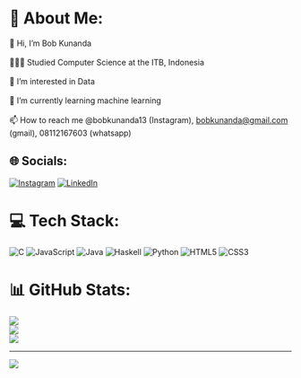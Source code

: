 # 💫 About Me:
👋 Hi, I’m Bob Kunanda<br/><br>👩🏻‍🎓 Studied Computer Science at the ITB, Indonesia<br/><br>👀 I’m interested in Data<br/><br>🌱 I’m currently learning machine learning<br/><br>📫 How to reach me @bobkunanda13 (Instagram), bobkunanda@gmail.com (gmail), 08112167603 (whatsapp)<br/>


## 🌐 Socials:
[![Instagram](https://img.shields.io/badge/Instagram-%23E4405F.svg?logo=Instagram&logoColor=white)](https://instagram.com/Bobkunanda13 ) [![LinkedIn](https://img.shields.io/badge/LinkedIn-%230077B5.svg?logo=linkedin&logoColor=white)](https://linkedin.com/in/https://www.linkedin.com/in/bob-kunanda) 

# 💻 Tech Stack:
![C](https://img.shields.io/badge/c-%2300599C.svg?style=for-the-badge&logo=c&logoColor=white) ![JavaScript](https://img.shields.io/badge/javascript-%23323330.svg?style=for-the-badge&logo=javascript&logoColor=%23F7DF1E) ![Java](https://img.shields.io/badge/java-%23ED8B00.svg?style=for-the-badge&logo=openjdk&logoColor=white) ![Haskell](https://img.shields.io/badge/Haskell-5e5086?style=for-the-badge&logo=haskell&logoColor=white) ![Python](https://img.shields.io/badge/python-3670A0?style=for-the-badge&logo=python&logoColor=ffdd54) ![HTML5](https://img.shields.io/badge/html5-%23E34F26.svg?style=for-the-badge&logo=html5&logoColor=white) ![CSS3](https://img.shields.io/badge/css3-%231572B6.svg?style=for-the-badge&logo=css3&logoColor=white)
# 📊 GitHub Stats:
![](https://github-readme-stats.vercel.app/api?username=BobSwagg13&theme=dark&hide_border=true&include_all_commits=false&count_private=false)<br/>
![](https://github-readme-streak-stats.herokuapp.com/?user=BobSwagg13&theme=dark&hide_border=true)<br/>
![](https://github-readme-stats.vercel.app/api/top-langs/?username=BobSwagg13&theme=dark&hide_border=true&include_all_commits=false&count_private=false&layout=compact)


---
[![](https://visitcount.itsvg.in/api?id=BobSwagg13&icon=1&color=3)](https://visitcount.itsvg.in)

<!-- Proudly created with GPRM ( https://gprm.itsvg.in ) -->
